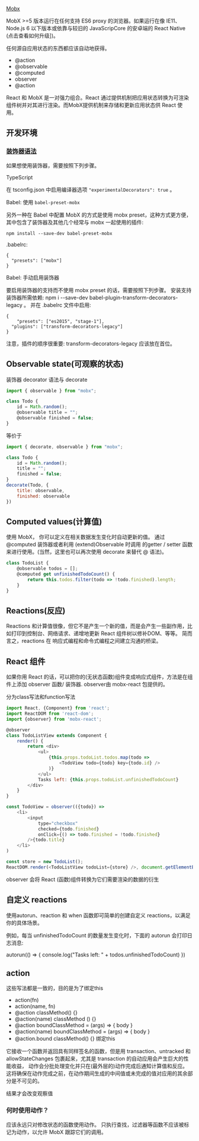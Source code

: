 [Mobx](https://cn.mobx.js.org/)

MobX >=5 版本运行在任何支持 ES6 proxy 的浏览器。如果运行在像 IE11、Node.js 6 以下版本或依靠与较旧的 JavaScripCore 的安卓端的 React Native (点击查看如何升级])。

任何源自应用状态的东西都应该自动地获得。

* @action
* @observable
* @computed
* observer
* @action

React 和 MobX 是一对强力组合。React 通过提供机制把应用状态转换为可渲染组件树并对其进行渲染。而MobX提供机制来存储和更新应用状态供 React 使用。

## 开发环境
### [装饰器语法](https://cn.mobx.js.org/best/decorators.html#%E5%90%AF%E7%94%A8%E8%A3%85%E9%A5%B0%E5%99%A8%E8%AF%AD%E6%B3%95)
如果想使用装饰器，需要按照下列步骤。

TypeScript

在 tsconfig.json 中启用编译器选项 `"experimentalDecorators": true` 。

Babel: 使用 `babel-preset-mobx`

另外一种在 Babel 中配置 MobX 的方式是使用 mobx preset，这种方式更方便，其中包含了装饰器及其他几个经常与 mobx 一起使用的插件:

`npm install --save-dev babel-preset-mobx`

.babelrc:
```
{
  "presets": ["mobx"]
}
```
Babel: 手动启用装饰器

要启用装饰器的支持而不使用 mobx preset 的话，需要按照下列步骤。 安装支持装饰器所需依赖: npm i --save-dev babel-plugin-transform-decorators-legacy 。 并在 .babelrc 文件中启用:
```
{
    "presets": ["es2015", "stage-1"],
  "plugins": ["transform-decorators-legacy"]
}
```
注意，插件的顺序很重要: transform-decorators-legacy 应该放在首位。


## Observable state(可观察的状态)
装饰器 decorator 语法与 decorate
```js
import { observable } from "mobx";

class Todo {
    id = Math.random();
    @observable title = "";
    @observable finished = false;
}
```
等价于
```js
import { decorate, observable } from "mobx";

class Todo {
    id = Math.random();
    title = "";
    finished = false;
}
decorate(Todo, {
    title: observable,
    finished: observable
})
```

## Computed values(计算值)
使用 MobX， 你可以定义在相关数据发生变化时自动更新的值。 通过@computed 装饰器或者利用 (extend)Observable 时调用 的getter / setter 函数来进行使用。(当然，这里也可以再次使用 decorate 来替代 @ 语法)。
```js
class TodoList {
    @observable todos = [];
    @computed get unfinishedTodoCount() {
        return this.todos.filter(todo => !todo.finished).length;
    }
}
```

## Reactions(反应)
Reactions 和计算值很像，但它不是产生一个新的值，而是会产生一些副作用，比如打印到控制台、网络请求、递增地更新 React 组件树以修补DOM、等等。 简而言之，reactions 在 响应式编程和命令式编程之间建立沟通的桥梁。


## React 组件
如果你用 React 的话，可以把你的(无状态函数)组件变成响应式组件，方法是在组件上添加 observer 函数/ 装饰器. observer由 mobx-react 包提供的。

分为class写法和function写法
```js
import React, {Component} from 'react';
import ReactDOM from 'react-dom';
import {observer} from 'mobx-react';

@observer
class TodoListView extends Component {
    render() {
        return <div>
            <ul>
                {this.props.todoList.todos.map(todo =>
                    <TodoView todo={todo} key={todo.id} />
                )}
            </ul>
            Tasks left: {this.props.todoList.unfinishedTodoCount}
        </div>
    }
}

const TodoView = observer(({todo}) =>
    <li>
        <input
            type="checkbox"
            checked={todo.finished}
            onClick={() => todo.finished = !todo.finished}
        />{todo.title}
    </li>
)

const store = new TodoList();
ReactDOM.render(<TodoListView todoList={store} />, document.getElementById('mount'));

```
observer 会将 React (函数)组件转换为它们需要渲染的数据的衍生


## 自定义 reactions
使用autorun、reaction 和 when 函数即可简单的创建自定义 reactions，以满足你的具体场景。

例如，每当 unfinishedTodoCount 的数量发生变化时，下面的 autorun 会打印日志消息:

autorun(() => {
    console.log("Tasks left: " + todos.unfinishedTodoCount)
})


## action
这些写法都是一致的，目的是为了绑定this
* action(fn)
* action(name, fn)
* @action classMethod() {}
* @action(name) classMethod () {}
* @action boundClassMethod = (args) => { body }
* @action(name) boundClassMethod = (args) => { body }
* @action.bound classMethod() {}  绑定this

它接收一个函数并返回具有同样签名的函数，但是用 transaction、untracked 和 allowStateChanges 包裹起来，尤其是 transaction 的自动应用会产生巨大的性能收益， 动作会分批处理变化并只在(最外层的)动作完成后通知计算值和反应。 这将确保在动作完成之前，在动作期间生成的中间值或未完成的值对应用的其余部分是不可见的。

结果才会改变观察值

### 何时使用动作？
应该永远只对修改状态的函数使用动作。 只执行查找，过滤器等函数不应该被标记为动作，以允许 MobX 跟踪它们的调用。

